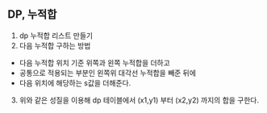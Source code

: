 DP, 누적합
-
1. dp 누적합 리스트 만들기
2. 다음 누적합 구하는 방법
- 다음 누적합 위치 기준 위쪽과 왼쪽 누적합을 더하고 
- 공통으로 적용되는 부분인 왼쪽위 대각선 누적합을 빼준 뒤에 
- 다음 위치에 해당하는 s값을 더해준다.
3. 위와 같은 성질을 이용해 dp 테이블에서 (x1,y1) 부터 (x2,y2) 까지의 합을 구한다.
